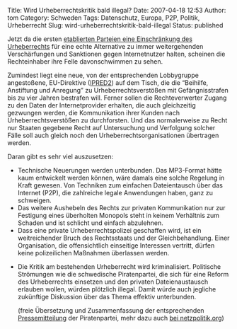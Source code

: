 Title: Wird Urheberrechtskritik bald illegal?
Date: 2007-04-18 12:53
Author: tom
Category: Schweden
Tags: Datenschutz, Europa, P2P, Politik, Urheberrecht
Slug: wird-urheberrechtskritik-bald-illegal
Status: published

Jetzt da die ersten [etablierten Parteien eine Einschränkung des
Urheberrechts](http://www.fiket.de/2007/04/17/norwegische-liberale-werden-zu-piraten/)
für eine echte Alternative zu immer weitergehenden Verschärfungen und
Sanktionen gegen Internetnutzer halten, scheinen die Rechteinhaber ihre
Felle davonschwimmen zu sehen.

Zumindest liegt eine neue, von der entsprechenden Lobbygruppe
angestoßene, EU-Direktive ([IPRED2](http://action.ffii.org/ipred2)) auf
dem Tisch, die die “Beihilfe, Anstiftung und Anregung” zu
Urheberrechtsverstößen mit Gefängnisstrafen bis zu vier Jahren bestrafen
will. Ferner sollen die Rechteverwerter Zugang zu den Daten der
Internetprovider erhalten, die auch gleichzeitig gezwungen werden, die
Kommunikation ihrer Kunden nach Urheberrechtsverstößen zu durchforsten.
Und das normalerweise zu Recht nur Staaten gegebene Recht auf
Untersuchung und Verfolgung solcher Fälle soll auch gleich noch den
Urheberrechtsorganisationen übertragen werden.

Daran gibt es sehr viel auszusetzen:

-   Technische Neuerungen werden unterbunden. Das MP3-Format hätte kaum
    entwickelt werden können, wäre damals eine solche Regelung in Kraft
    gewesen. Von Techniken zum einfachen Dateientausch über das Internet
    (P2P), die zahlreiche legale Anwendungen haben, ganz zu schweigen.
-   Das weitere Aushebeln des Rechts zur privaten Kommunikation nur zur
    Festigung eines überholten Monopols steht in keinem Verhältnis zum
    Schaden und ist schlicht und einfach abzulehnen.
-   Dass eine private Urheberrechtspolizei geschaffen wird, ist ein
    weitreichender Bruch des Rechtsstaats und der Gleichbehandlung.
    Einer Organisation, die offensichtlich einseitige Interessen
    vertritt, dürfen keine polizeilichen Maßnahmen überlassen werden.

<ul>
<li>
Die Kritik am bestehenden Urheberrecht wird kriminalisiert. Politische
Strömungen wie die schwedische Piratenpartei, die sich für eine Reform
des Urheberrechts einsetzen und den privaten Dateienaustausch erlauben
wollen, würden plötzlich illegal. Damit würde auch jegliche zukünftige
Diskussion über das Thema effektiv unterbunden.

(freie Übersetzung und Zusammenfassung der entsprechenden
[Pressemitteilung](http://www.piratpartiet.se/nyheter/pressmeddelande_eu_hotar_forbjuda_piratpartiet)
der Piratenpartei, mehr dazu auch [bei
netzpolitik.org](http://netzpolitik.org/index.php?s=IPRED2))

